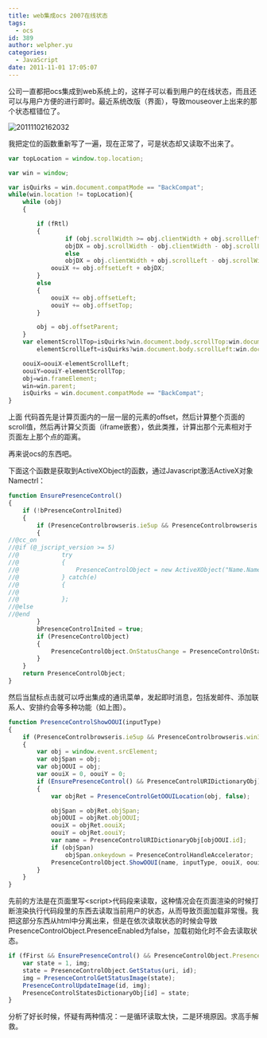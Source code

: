 ```yaml
---
title: web集成ocs 2007在线状态
tags:
  - ocs
id: 389
author: welpher.yu
categories:
  - JavaScript
date: 2011-11-01 17:05:07
---
```


公司一直都把ocs集成到web系统上的，这样子可以看到用户的在线状态，而且还可以与用户方便的进行即时。最近系统改版（界面），导致mouseover上出来的那个状态框错位了。

![](/imgs/2011/20111102162032.jpg "20111102162032")


我把定位的函数重新写了一遍，现在正常了，可是状态却又读取不出来了。

``` javascript
var topLocation = window.top.location;

var win = window;

var isQuirks = win.document.compatMode == "BackCompat";
while(win.location != topLocation){
    while (obj)
    {

        if (fRtl)
        {
                if (obj.scrollWidth >= obj.clientWidth + obj.scrollLeft)
                objDX = obj.scrollWidth - obj.clientWidth - obj.scrollLeft;
                else
                objDX = obj.clientWidth + obj.scrollLeft - obj.scrollWidth;
            oouiX += obj.offsetLeft + objDX;
        }
        else
        {
            oouiX += obj.offsetLeft;
            oouiY += obj.offsetTop;
        }     

        obj = obj.offsetParent;
    }
    var elementScrollTop=isQuirks?win.document.body.scrollTop:win.document.documentElement.scrollTop,
        elementScrollLeft=isQuirks?win.document.body.scrollLeft:win.document.documentElement.scrollLeft;

    oouiX=oouiX-elementScrollLeft;
    oouiY=oouiY-elementScrollTop;
    obj=win.frameElement;
    win=win.parent;
    isQuirks = win.document.compatMode == "BackCompat";
}
```
上面 代码首先是计算页面内的一层一层的元素的offset，然后计算整个页面的scroll值，然后再计算父页面（iframe嵌套），依此类推，计算出那个元素相对于页面左上那个点的距离。

再来说ocs的东西吧。

下面这个函数是获取到ActiveXObject的函数，通过Javascript激活ActiveX对象Namectrl：

``` javascript
function EnsurePresenceControl()
{
    if (!bPresenceControlInited)
    {
        if (PresenceControlbrowseris.ie5up && PresenceControlbrowseris.win32)
        {
//@cc_on
//@if (@_jscript_version >= 5)
//@            try
//@            {
//@                PresenceControlObject = new ActiveXObject("Name.NameCtrl.1");
//@            } catch(e)
//@            {
//@
//@            };
//@else
//@end
        }
        bPresenceControlInited = true;
        if (PresenceControlObject)
        {
            PresenceControlObject.OnStatusChange = PresenceControlOnStatusChange;
        }
    }
    return PresenceControlObject;
}
```
然后当鼠标点击就可以呼出集成的通讯菜单，发起即时消息，包括发邮件、添加联系人、安排约会等多种功能（如上图）。

``` javascript
function PresenceControlShowOOUI(inputType)
{
    if (PresenceControlbrowseris.ie5up && PresenceControlbrowseris.win32)
    {
        var obj = window.event.srcElement;
        var objSpan = obj;
        var objOOUI = obj;
        var oouiX = 0, oouiY = 0;
        if (EnsurePresenceControl() && PresenceControlURIDictionaryObj)
        {
            var objRet = PresenceControlGetOOUILocation(obj, false);

            objSpan = objRet.objSpan;
            objOOUI = objRet.objOOUI;
            oouiX = objRet.oouiX;
            oouiY = objRet.oouiY;
            var name = PresenceControlURIDictionaryObj[objOOUI.id];
            if (objSpan)
                objSpan.onkeydown = PresenceControlHandleAccelerator;
            PresenceControlObject.ShowOOUI(name, inputType, oouiX, oouiY);
        }
    }
}
```
先前的方法是在页面里写&lt;script&gt;代码段来读取，这种情况会在页面渲染的时候打断渲染执行代码段里的东西去读取当前用户的状态，从而导致页面加载非常慢。我把这部分东西从html中分离出来，但是在依次读取状态的时候会导致PresenceControlObject.PresenceEnabled为false，加载初始化时不会去读取状态。

``` javascript
if (fFirst && EnsurePresenceControl() && PresenceControlObject.PresenceEnabled){
	var state = 1, img;
	state = PresenceControlObject.GetStatus(uri, id);
	img = PresenceControlGetStatusImage(state);
	PresenceControlUpdateImage(id, img);
	PresenceControlStatesDictionaryObj[id] = state;
}
```
分析了好长时候，怀疑有两种情况：一是循环读取太快，二是环境原因。求高手解救。